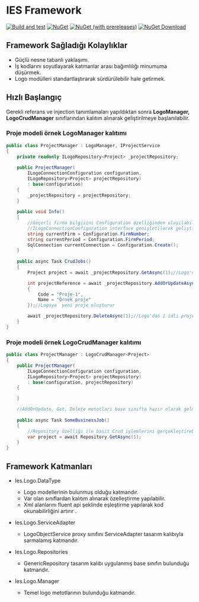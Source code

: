 # IES Framework

[![Build and test](https://github.com/iesyazilim/logo/actions/workflows/build-and-test.yml/badge.svg)](https://github.com/iesyazilim/logo/actions/workflows/build-and-test.yml)
[![NuGet](https://img.shields.io/nuget/v/Ies.Logo.Datatype.svg)](https://www.nuget.org/packages/Ies.Logo.Datatype)
[![NuGet (with prereleases)](https://img.shields.io/nuget/vpre/Ies.Logo.Datatype.svg)](https://www.nuget.org/packages/Ies.Logo.Datatype)
[![NuGet Download](https://img.shields.io/nuget/dt/Ies.Logo.Datatype.svg)](https://www.nuget.org/packages/Ies.Logo.Datatype)

## Framework Sağladığı Kolaylıklar
- Güçlü nesne tabanlı yaklaşımı.
- İş kodlarını soyutlayarak katmanlar arası bağımlılığı minumuma düşürmek.
- Logo modülleri standartlaştırarak sürdürülebilir hale getirmek.

## Hızlı Başlangıç
Gerekli referans ve injection tanımlamaları yapıldıktan sonra **LogoManager, LogoCrudManager** sınıflarından kalıtım alınarak geliştirilmeye başlanılabilir.

### Proje modeli örnek LogoManager kalıtımı
```csharp
public class ProjectManager : LogoManager, IProjectService
{
    private readonly ILogoRepository<Project> _projectRepository;
    
    public ProjectManager(
        ILogoConnectionConfiguration configuration, 
        ILogoRepository<Project> projectRepository) 
        : base(configuration)
    {
        _projectRepository = projectRepository;
    }
    
    public void Info()
    {
        //Geçerli firma bilgisini Configuration özelliğinden ulaşılabilir
        //ILogoConnectionConfiguration interface genişletilerek geliştirilen projeye özel tanımlamalar yapılabilir
        string currentFirm = Configuration.FirmNumber;
        string currentPeriod = Configuration.FirmPeriod;
        SqlConnection currentConnection = Configuration.Create();
    }
    
    public async Task CrudJobs()
    {
        Project project = await _projectRepository.GetAsync(1);//Logo'dan 1 idli projeyi getirir

        int projectReference = await _projectRepository.AddOrUpdateAsync(new Project
        {
            Code = "Proje-1",
            Name = "Örnek proje"
        });//Logoya  yeni proje oluşturur

        await _projectRepository.DeleteAsync(1);//Logo'dan 1 idli projeyi siler
    }
}
```
### Proje modeli örnek LogoCrudManager kalıtımı
```csharp
public class ProjectManager : LogoCrudManager<Project>
{
    public ProjectManager(
        ILogoConnectionConfiguration configuration,
        ILogoRepository<Project> projectRepository)
        : base(configuration, projectRepository)
    {

    }

    //AddOrUpdate, Get, Delete metotları base sınıfta hazır olarak gelmekte
    
    public async Task SomeBusinessJob()
    {
        //Repository özelliği ile basit Crud işlemlerini gerçekleştirebiliriz
        var project = await Repository.GetAsync(1);
    }
}
```

## Framework Katmanları

- Ies.Logo.DataType 
  - Logo modellerinin bulunmuş olduğu katmandır.
  - Var olan sınıflardan kalıtım alınarak özelleştirme yapılabilir.
  - Xml alanlarını fluent api şeklinde eşleştirme yapılarak kod okunabilirliğini artırır .

- Ies.Logo.ServiceAdapter
  - LogoObjectService proxy sınıfını ServiceAdapter tasarım kalıbıyla sarmalamış katmandır.

- Ies.Logo.Repositories
  - GenericRepository tasarım kalıbı uygulanmış base sınıfın bulunduğu katmandır.

- Ies.Logo.Manager
  - Temel logo metotlarının bulunduğu katmandır.
  
